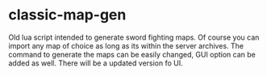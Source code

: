 # classic-map-gen
Old lua script intended to generate sword fighting maps. Of course you can import any map of choice as long as its within the server archives. 
The command to generate the maps can be easily changed, GUI option can be added as well.
There will be a updated version fo UI.
